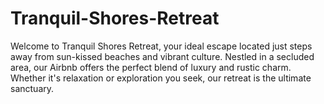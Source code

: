 # Tranquil-Shores-Retreat
Welcome to Tranquil Shores Retreat, your ideal escape located just steps away from sun-kissed beaches and vibrant culture. Nestled in a secluded area, our Airbnb offers the perfect blend of luxury and rustic charm. Whether it's relaxation or exploration you seek, our retreat is the ultimate sanctuary.
